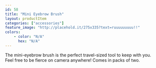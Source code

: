 ```yaml
---
id: 58
title: "Mini Eyebrow Brush"
layout: productItem
categories: ["accessories"]
feature_image: "http://placehold.it/275x335?text=ruuuuuuuuu!!"
colors:
    - color: "N/A"
      hex: "N/A"
---
```

The mini-eyebrow brush is the perfect travel-sized tool to keep with you. Feel free to be fierce on camera anywhere! Comes in packs of two.